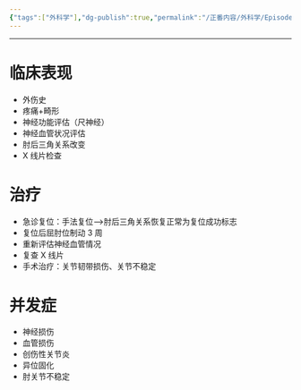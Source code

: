```yaml
---
{"tags":["外科学"],"dg-publish":true,"permalink":"/正番内容/外科学/Episode 09. 骨科/肘关节脱位/","dgPassFrontmatter":true}
---
```


---
# 临床表现
+ 外伤史
+ 疼痛+畸形
+ 神经功能评估（尺神经）
+ 神经血管状况评估
+ 肘后三角关系改变
+ X 线片检查
# 治疗
+ 急诊复位：手法复位-->肘后三角关系恢复正常为复位成功标志
+ 复位后屈肘位制动 3 周
+ 重新评估神经血管情况
+ 复查 X 线片
+ 手术治疗：关节韧带损伤、关节不稳定
# 并发症
+ 神经损伤
+ 血管损伤
+ 创伤性关节炎
+ 异位固化
+ 肘关节不稳定